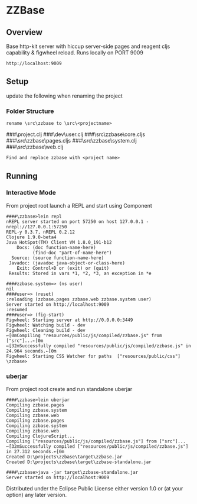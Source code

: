 # ZZBase

## Overview

Base http-kit server with hiccup server-side pages and reagent cljs capability & figwheel reload.
Runs locally on PORT 9009

    http://localhost:9009

## Setup

update the following when renaming the project

### Folder Structure

    rename \src\zzbase to \src\<projectname>

###\project.clj
###\dev\user.clj
###\src\zzbase\core.cljs
###\src\zzbase\pages.cljs
###\src\zzbase\system.clj
###\src\zzbase\web.clj

    Find and replace zzbase with <project name>

## Running

### Interactive Mode

From project root launch a REPL and start using Component

    ####\zzbase>lein repl
    nREPL server started on port 57250 on host 127.0.0.1 - nrepl://127.0.0.1:57250
    REPL-y 0.3.7, nREPL 0.2.12
    Clojure 1.9.0-beta4
    Java HotSpot(TM) Client VM 1.8.0_191-b12
        Docs: (doc function-name-here)
              (find-doc "part-of-name-here")
      Source: (source function-name-here)
     Javadoc: (javadoc java-object-or-class-here)
        Exit: Control+D or (exit) or (quit)
     Results: Stored in vars *1, *2, *3, an exception in *e
    
    ####zzbase.system=> (ns user)
    nil
    ####user=> (reset)
    :reloading (zzbase.pages zzbase.web zzbase.system user)
    Server started on http://localhost:9009
    :resumed
    ####user=> (fig-start)
    Figwheel: Starting server at http://0.0.0.0:3449
    Figwheel: Watching build - dev
    Figwheel: Cleaning build - dev
    ←[0mCompiling "resources/public/js/compiled/zzbase.js" from ["src"]...←[0m
    ←[32mSuccessfully compiled "resources/public/js/compiled/zzbase.js" in 24.964 seconds.←[0m
    Figwheel: Starting CSS Watcher for paths  ["resources/public/css"]
    \zzbase>

### uberjar

From project root create and run standalone uberjar

    ####\zzbase>lein uberjar
    Compiling zzbase.pages
    Compiling zzbase.system
    Compiling zzbase.web
    Compiling zzbase.pages
    Compiling zzbase.system
    Compiling zzbase.web
    Compiling ClojureScript...
    Compiling ["resources/public/js/compiled/zzbase.js"] from ["src"]...
    ←[32mSuccessfully compiled ["resources/public/js/compiled/zzbase.js"] in 27.312 seconds.←[0m
    Created D:\projects\zzbase\target\zzbase.jar
    Created D:\projects\zzbase\target\zzbase-standalone.jar
    
    ####\zzbase>java -jar target\zzbase-standalone.jar
    Server started on http://localhost:9009

    
Distributed under the Eclipse Public License either version 1.0 or (at your option) any later version.